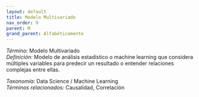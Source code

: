 ```yaml
---
layout: default
title: Modelo Multivariado
nav_order: 9
parent: M
grand_parent: Alfabéticamente
---
```


*Término:* Modelo Multivariado  
*Definición:* Modelo de análisis estadístico o machine learning que considera múltiples variables para predecir un resultado o entender relaciones complejas entre ellas.

*Taxonomía:* Data Science / Machine Learning  
*Términos relacionados:* Causalidad, Correlación

